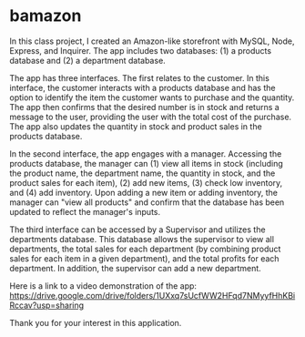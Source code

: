 # bamazon
In this class project, I created an Amazon-like storefront with MySQL, Node, Express, and Inquirer.  The app includes two databases:  (1) a products database and (2) a department database.  

The app has three interfaces.  The first relates to the customer.  In this interface, the customer interacts with a products database and has the option to identify the item the customer wants to purchase and the quantity.  The app then confirms that the desired number is in stock and returns a message to the user, providing the user with the total cost of the purchase.  The app also updates the quantity in stock and product sales in the products database.  

In the second interface, the app engages with a manager.  Accessing the products database, the manager can (1) view all items in stock (including the product name, the department name, the quantity in stock, and the product sales for each item), (2) add new items, (3) check low inventory, and (4) add inventory.  Upon adding a new item or adding inventory, the manager can "view all products" and confirm that the database has been updated to reflect the manager's inputs.    

The third interface can be accessed by a Supervisor and utilizes the departments database.  This database allows the supervisor to view all departments, the total sales for each department (by combining product sales for each item in a given department), and the total profits for each department.  In addition, the supervisor can add a new department.    

Here is a link to a video demonstration of the app:  https://drive.google.com/drive/folders/1UXxq7sUcfWW2HFqd7NMyyfHhKBiRccav?usp=sharing

Thank you for your interest in this application.  

